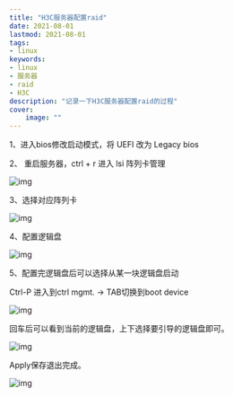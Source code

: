 ```yaml
---
title: "H3C服务器配置raid" 
date: 2021-08-01
lastmod: 2021-08-01
tags: 
- linux
keywords:
- linux
- 服务器
- raid
- H3C
description: "记录一下H3C服务器配置raid的过程" 
cover:
    image: "" 
---
```

1、进入bios修改启动模式，将 UEFI 改为 Legacy bios

2、 重启服务器，ctrl + r 进入 lsi 阵列卡管理

![img](https://image.lvbibir.cn/blog/image004(08-26-10-12-53).jpg)

3、选择对应阵列卡

![img](https://image.lvbibir.cn/blog/image005(08-26-10-12-53).jpg)

4、配置逻辑盘

![img](https://image.lvbibir.cn/blog/image006(08-26-10-12-53).jpg)

5、配置完逻辑盘后可以选择从某一块逻辑盘启动

Ctrl-P 进入到ctrl mgmt. -> TAB切换到boot device

![img](https://image.lvbibir.cn/blog/image007(08-26-10-12-53).jpg)

回车后可以看到当前的逻辑盘，上下选择要引导的逻辑盘即可。

![img](https://image.lvbibir.cn/blog/image008(08-26-10-12-53).jpg)

Apply保存退出完成。

![img](https://image.lvbibir.cn/blog/image009(08-26-10-12-53).jpg)

